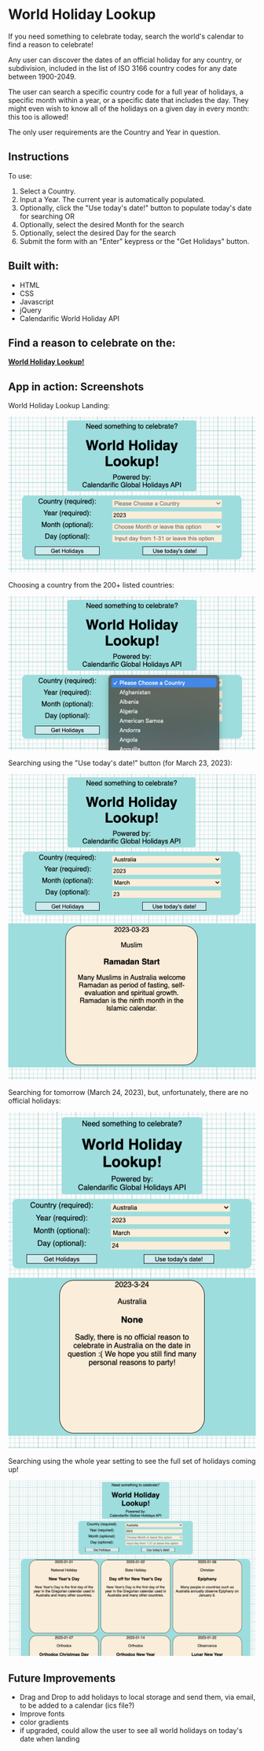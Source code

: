 # World Holiday Lookup

If you need something to celebrate today, search the world's calendar to find a reason to celebrate!

Any user can discover the dates of an official holiday for any country, or subdivision, included in the list of ISO 3166 country codes for any date between 1900-2049.

The user can search a specific country code for a full year of holidays, a specific month within a year, or a specific date that includes the day.  They might even wish to know all of the holidays on a given day in every month: this too is allowed!

The only user requirements are the Country and Year in question.

## Instructions

To use:
1. Select a Country.
2. Input a Year.  The current year is automatically populated.
3. Optionally, click the "Use today's date!" button to populate today's date for searching OR
4. Optionally, select the desired Month for the search
5. Optionally, select the desired Day for the search
6. Submit the form with an "Enter" keypress or the "Get Holidays" button.

## Built with:
- HTML
- CSS
- Javascript
- jQuery
- Calendarific World Holiday API

## Find a reason to celebrate on the:

**[World Holiday Lookup!](https://danielvictory.github.io/worldholidaylookup/)**

## App in action: Screenshots

World Holiday Lookup Landing:

![World Holiday Lookup Landing](/assets/holidayCheck-1-landing.png)

Choosing a country from the 200+ listed countries:

![Choosing a country from the 200+ listed countries](/assets/holidayCheck-2-countryDropdown.png)

Searching using the "Use today's date!" button (for March 23, 2023):

![Searching using the "Use today's date!" button (for March 23, 2023)](/assets/holidayCheck-3-todayHoliday.png)

Searching for tomorrow (March 24, 2023), but, unfortunately, there are no official holidays:

![Searching for tomorrow (March 24, 2023), but, unfortunately, there are no official holidays](/assets/holidayCheck-4-nodata.png)

Searching using the whole year setting to see the full set of holidays coming up!

![Searching using the whole year setting to see the full set of holidays coming up!](/assets/holidayCheck-5-fullYear.png)

## Future Improvements
- Drag and Drop to add holidays to local storage and send them, via email, to be added to a calendar (ics file?)
- Improve fonts
- color gradients
- if upgraded, could allow the user to see all world holidays on today's date when landing